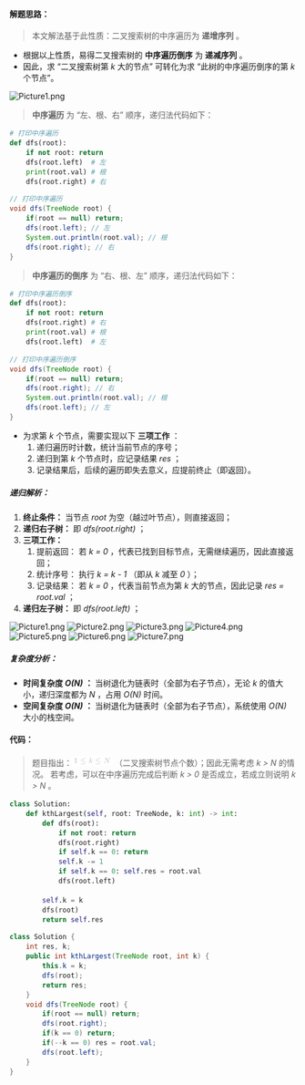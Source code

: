 #### 解题思路：

> 本文解法基于此性质：二叉搜索树的中序遍历为 **递增序列** 。

- 根据以上性质，易得二叉搜索树的 **中序遍历倒序** 为 **递减序列** 。
- 因此，求 “二叉搜索树第 *k* 大的节点” 可转化为求 “此树的中序遍历倒序的第 *k* 个节点”。

![Picture1.png](https://pic.leetcode-cn.com/4ebcaefd4ecec0d76bfab98474dfed323fb86bfcd685d1a5bf610200fdca4405-Picture1.png)

> **中序遍历** 为 “左、根、右” 顺序，递归法代码如下：

```Python []
# 打印中序遍历
def dfs(root):
    if not root: return
    dfs(root.left)  # 左
    print(root.val) # 根
    dfs(root.right) # 右
```

```Java []
// 打印中序遍历
void dfs(TreeNode root) {
    if(root == null) return;
    dfs(root.left); // 左
    System.out.println(root.val); // 根
    dfs(root.right); // 右
}
```

> **中序遍历的倒序** 为 “右、根、左” 顺序，递归法代码如下：

```Python []
# 打印中序遍历倒序
def dfs(root):
    if not root: return
    dfs(root.right) # 右
    print(root.val) # 根
    dfs(root.left)  # 左
```

```Java []
// 打印中序遍历倒序
void dfs(TreeNode root) {
    if(root == null) return;
    dfs(root.right); // 右
    System.out.println(root.val); // 根
    dfs(root.left); // 左
}
```

- 为求第 *k* 个节点，需要实现以下 **三项工作** ：
  1. 递归遍历时计数，统计当前节点的序号；
  2. 递归到第 *k* 个节点时，应记录结果 *res* ；
  3. 记录结果后，后续的遍历即失去意义，应提前终止（即返回）。

##### 递归解析：

1. **终止条件：** 当节点 *root* 为空（越过叶节点），则直接返回；
2. **递归右子树：** 即 *dfs(root.right)* ；
3. **三项工作：**
   1. 提前返回： 若 *k = 0* ，代表已找到目标节点，无需继续遍历，因此直接返回；
   2. 统计序号： 执行 *k = k - 1* （即从 *k* 减至 *0* ）；
   3. 记录结果： 若 *k = 0* ，代表当前节点为第 *k* 大的节点，因此记录 *res = root.val* ；
4. **递归左子树：** 即 *dfs(root.left)* ；

 ![Picture1.png](https://pic.leetcode-cn.com/e34ef69025595a78434979a4be06a58b2add26ec11c56c764e73f37026e23282-Picture1.png) ![Picture2.png](https://pic.leetcode-cn.com/696765554befabcd7dd53531b92bb174df131b0b691665d072a8164ab73516cd-Picture2.png) ![Picture3.png](https://pic.leetcode-cn.com/1b64db28be8a3e70bce2838a82a182fce8913add1edbc44affca492a2dbda597-Picture3.png) ![Picture4.png](https://pic.leetcode-cn.com/e1726df25ed3542175bc113d1324a80da314f75f876c2189c7d6b3a0562cb9cc-Picture4.png) ![Picture5.png](https://pic.leetcode-cn.com/0cc14ed09ec40612bb852b20580442b3d7794adfa8772203834ec678c31c12c5-Picture5.png) ![Picture6.png](https://pic.leetcode-cn.com/0d73c98b73e942c5609e64b73d05571e113cf546fd219a14374367c460db2574-Picture6.png) ![Picture7.png](https://pic.leetcode-cn.com/29c51f6f83eb47498a05a5aa0c56a41cead769881ecde18d53b76b6e7147177d-Picture7.png) 

##### 复杂度分析：

- **时间复杂度 *O(N)* ：** 当树退化为链表时（全部为右子节点），无论 *k* 的值大小，递归深度都为 *N* ，占用 *O(N)* 时间。
- **空间复杂度 *O(N)* ：**  当树退化为链表时（全部为右子节点），系统使用 *O(N)* 大小的栈空间。

#### 代码：

> 题目指出：![1\leqk\leqN ](./p__1_leq_k_leq_N_.png)  （二叉搜索树节点个数）；因此无需考虑 *k > N* 的情况。
> 若考虑，可以在中序遍历完成后判断 *k > 0* 是否成立，若成立则说明 *k > N* 。

```Python []
class Solution:
    def kthLargest(self, root: TreeNode, k: int) -> int:
        def dfs(root):
            if not root: return
            dfs(root.right)
            if self.k == 0: return
            self.k -= 1
            if self.k == 0: self.res = root.val
            dfs(root.left)

        self.k = k
        dfs(root)
        return self.res
```

```Java []
class Solution {
    int res, k;
    public int kthLargest(TreeNode root, int k) {
        this.k = k;
        dfs(root);
        return res;
    }
    void dfs(TreeNode root) {
        if(root == null) return;
        dfs(root.right);
        if(k == 0) return;
        if(--k == 0) res = root.val;
        dfs(root.left);
    }
}
```